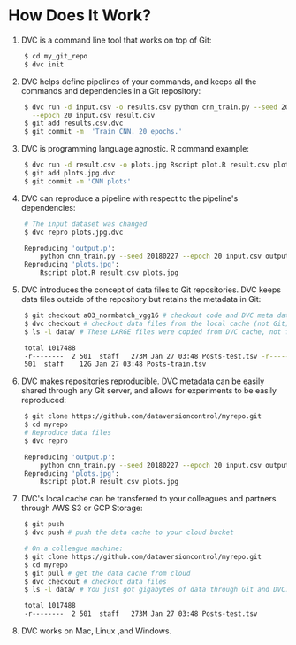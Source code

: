 # How Does It Work?

1. DVC is a command line tool that works on top of Git:

```sh
    $ cd my_git_repo
    $ dvc init
```

2. DVC helps define pipelines of your commands, and keeps all the commands and
dependencies in a Git repository:

```sh
    $ dvc run -d input.csv -o results.csv python cnn_train.py --seed 20180227 \
      --epoch 20 input.csv result.csv
    $ git add results.csv.dvc
    $ git commit -m  'Train CNN. 20 epochs.'
```

3. DVC is programming language agnostic. R command example:

```sh
    $ dvc run -d result.csv -o plots.jpg Rscript plot.R result.csv plots.jpg
    $ git add plots.jpg.dvc
    $ git commit -m 'CNN plots'
```

4. DVC can reproduce a pipeline with respect to the pipeline's dependencies:

```sh
    # The input dataset was changed
    $ dvc repro plots.jpg.dvc

    Reproducing 'output.p':
        python cnn_train.py --seed 20180227 --epoch 20 input.csv output.p
    Reproducing 'plots.jpg':
        Rscript plot.R result.csv plots.jpg
```

5. DVC introduces the concept of data files to Git repositories. DVC keeps data
files outside of the repository but retains the metadata in Git:

```sh
    $ git checkout a03_normbatch_vgg16 # checkout code and DVC meta data
    $ dvc checkout # checkout data files from the local cache (not Git)
    $ ls -l data/ # These LARGE files were copied from DVC cache, not from Git

    total 1017488
    -r--------  2 501  staff   273M Jan 27 03:48 Posts-test.tsv -r--------  2
    501  staff    12G Jan 27 03:48 Posts-train.tsv
```

6. DVC makes repositories reproducible. DVC metadata can be easily shared
through any Git server, and allows for experiments to be easily reproduced:

```sh
    $ git clone https://github.com/dataversioncontrol/myrepo.git
    $ cd myrepo
    # Reproduce data files
    $ dvc repro

    Reproducing 'output.p':
        python cnn_train.py --seed 20180227 --epoch 20 input.csv output.p
    Reproducing 'plots.jpg':
        Rscript plot.R result.csv plots.jpg
```

7. DVC's local cache can be transferred to your colleagues and partners through
AWS S3 or GCP Storage:

```sh
    $ git push
    $ dvc push # push the data cache to your cloud bucket

    # On a colleague machine:
    $ git clone https://github.com/dataversioncontrol/myrepo.git
    $ cd myrepo
    $ git pull # get the data cache from cloud
    $ dvc checkout # checkout data files
    $ ls -l data/ # You just got gigabytes of data through Git and DVC:

    total 1017488
    -r--------  2 501  staff   273M Jan 27 03:48 Posts-test.tsv
```

8. DVC works on Mac, Linux ,and Windows.

